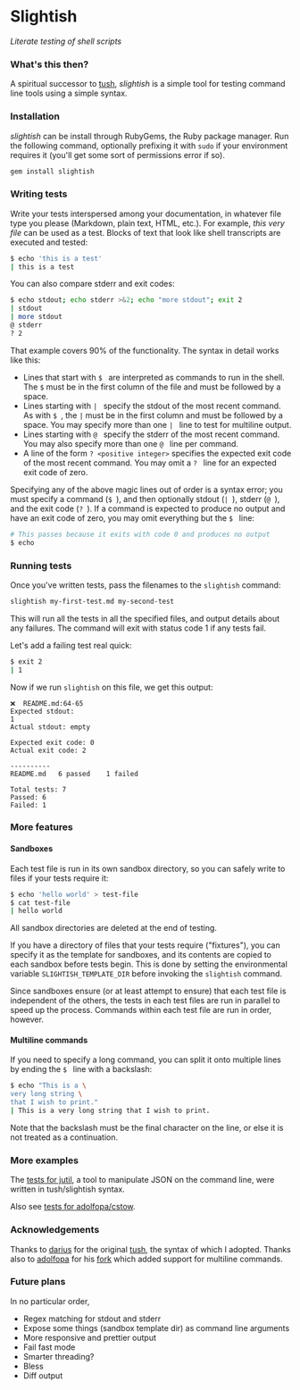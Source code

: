 # Slightish

*Literate testing of shell scripts*


### What's this then?

A spiritual successor to [tush](https://github.com/darius/tush), *slightish* is a simple tool for testing command line tools using a simple syntax.

### Installation

*slightish* can be install through RubyGems, the Ruby package manager. Run the following command, optionally prefixing it with `sudo` if your environment requires it (you'll get some sort of permissions error if so).

```sh
gem install slightish
```

### Writing tests

Write your tests interspersed among your documentation, in whatever file type you please (Markdown, plain text, HTML, etc.). For example, *this very file* can be used as a test. Blocks of text that look like shell transcripts are executed and tested:

```sh
$ echo 'this is a test'
| this is a test
```

You can also compare stderr and exit codes:

```sh
$ echo stdout; echo stderr >&2; echo "more stdout"; exit 2
| stdout
| more stdout
@ stderr
? 2
```

That example covers 90% of the functionality. The syntax in detail works like this:

- Lines that start with `$ ` are interpreted as commands to run in the shell. The `$` must be in the first column of the file and must be followed by a space.
- Lines starting with `| ` specify the stdout of the most recent command. As with `$ `, the `|` must be in the first column and must be followed by a space. You may specify more than one `| ` line to test for multiline output.
- Lines starting with `@ ` specify the stderr of the most recent command. You may also specify more than one `@ ` line per command.
- A line of the form `? <positive integer>` specifies the expected exit code of the most recent command. You may omit a `? ` line for an expected exit code of zero.

Specifying any of the above magic lines out of order is a syntax error; you must specify a command (`$ `), and then optionally stdout (`| `), stderr (`@ `), and the exit code (`? `). If a command is expected to produce no output and have an exit code of zero, you may omit everything but the `$ ` line:

```sh
# This passes because it exits with code 0 and produces no output
$ echo
```

### Running tests

Once you've written tests, pass the filenames to the `slightish` command:

```sh
slightish my-first-test.md my-second-test
```

This will run all the tests in all the specified files, and output details about any failures. The command will exit with status code 1 if any tests fail.

Let's add a failing test real quick:

```sh
$ exit 2
| 1
```

Now if we run `slightish` on this file, we get this output:

```
❌  README.md:64-65
Expected stdout:
1
Actual stdout: empty

Expected exit code: 0
Actual exit code: 2

----------
README.md 	6 passed	1 failed

Total tests: 7
Passed: 6
Failed: 1
```

### More features

#### Sandboxes

Each test file is run in its own sandbox directory, so you can safely write to files if your tests require it:

```sh
$ echo 'hello world' > test-file
$ cat test-file
| hello world
```

All sandbox directories are deleted at the end of testing.

If you have a directory of files that your tests require ("fixtures"), you can specify it as the template for sandboxes, and its contents are copied to each sandbox before tests begin. This is done by setting the environmental variable `SLIGHTISH_TEMPLATE_DIR` before invoking the `slightish` command.

Since sandboxes ensure (or at least attempt to ensure) that each test file is independent of the others, the tests in each test files are run in parallel to speed up the process. Commands within each test file are run in order, however.

#### Multiline commands

If you need to specify a long command, you can split it onto multiple lines by ending the `$ ` line with a backslash:

```sh
$ echo "This is a \
very long string \
that I wish to print."
| This is a very long string that I wish to print.
```

Note that the backslash must be the final character on the line, or else it is not treated as a continuation.

### More examples

The [tests for jutil](https://github.com/misterfifths/jutil/tree/master/tests), a tool to manipulate JSON on the command line, were written in tush/slightish syntax.

Also see [tests for adolfopa/cstow](https://github.com/adolfopa/cstow/blob/master/src/TESTS.md).

### Acknowledgements

Thanks to [darius](https://github.com/darius) for the original [tush](https://github.com/darius/tush), the syntax of which I adopted. Thanks also to [adolfopa](https://github.com/adolfopa/) for his [fork](https://github.com/adolfopa/tush) which added support for multiline commands.

### Future plans

In no particular order,

- Regex matching for stdout and stderr
- Expose some things (sandbox template dir) as command line arguments
- More responsive and prettier output
- Fail fast mode
- Smarter threading?
- Bless
- Diff output
